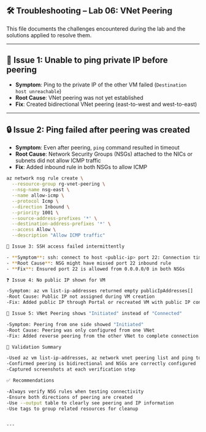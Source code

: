 ## 🛠️ Troubleshooting – Lab 06: VNet Peering

This file documents the challenges encountered during the lab and the solutions applied to resolve them.

---

## 🚫 Issue 1: Unable to ping private IP before peering

- **Symptom**: Ping to the private IP of the other VM failed (`Destination host unreachable`)
- **Root Cause**: VNet peering was not yet established
- **Fix**: Created bidirectional VNet peering (east-to-west and west-to-east)

---

## 🔒 Issue 2: Ping failed after peering was created

- **Symptom**: Even after peering, `ping` command resulted in timeout
- **Root Cause**: Network Security Groups (NSGs) attached to the NICs or subnets did not allow ICMP traffic
- **Fix**: Added inbound rule in both NSGs to allow ICMP

```bash
az network nsg rule create \
  --resource-group rg-vnet-peering \
  --nsg-name nsg-east \
  --name allow-icmp \
  --protocol Icmp \
  --direction Inbound \
  --priority 1001 \
  --source-address-prefixes '*' \
  --destination-address-prefixes '*' \
  --access Allow \
  --description "Allow ICMP traffic"

🔑 Issue 3: SSH access failed intermittently

- **Symptom**: ssh: connect to host <public-ip> port 22: Connection timed out
- **Root Cause**: NSG might have missed port 22 inbound rule
- **Fix**: Ensured port 22 is allowed from 0.0.0.0/0 in both NSGs

❓ Issue 4: No public IP shown for VM

-Symptom: az vm list-ip-addresses returned empty publicIpAddresses[]
-Root Cause: Public IP not assigned during VM creation
-Fix: Added public IP through Portal or recreated VM with public IP config

🧾 Issue 5: VNet Peering shows "Initiated" instead of "Connected"

-Symptom: Peering from one side showed "Initiated"
-Root Cause: Peering was only configured from one VNet
-Fix: Added reverse peering from the other VNet to complete connection

🔁 Validation Summary

-Used az vm list-ip-addresses, az network vnet peering list and ping to validate setup
-Confirmed peering is bidirectional and NSGs are correctly configured
-Captured screenshots at each verification step

✅ Recommendations

-Always verify NSG rules when testing connectivity
-Ensure both directions of peering are created
-Use --output table to clearly see peering and IP information
-Use tags to group related resources for cleanup


---

